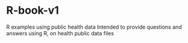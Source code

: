 # R-book-v1
R examples using public health data
Intended to provide questions and answers using R, on health public data files
